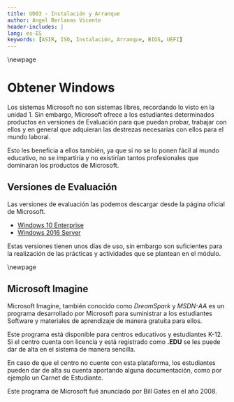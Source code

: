 ```yaml
---
title: UD03 - Instalación y Arranque
author: Angel Berlanas Vicente
header-includes: |
lang: es-ES
keywords: [ASIR, ISO, Instalación, Arranque, BIOS, UEFI]
---
```


\newpage
# Obtener Windows

Los sistemas Microsoft no son sistemas libres, recordando lo visto en la unidad 1. Sin embargo, Microsoft ofrece a los estudiantes determinados productos en versiones de Evaluación para que puedan probar, trabajar con ellos y en general que adquieran las destrezas necesarias con ellos para el mundo laboral.

Esto les beneficia a ellos también, ya que si no se lo ponen fácil al mundo educativo, no se impartiría y no existirían tantos profesionales que dominaran los productos de Microsoft.

## Versiones de Evaluación

Las versiones de evaluación las podemos descargar desde la página oficial de Microsoft.

* [Windows 10 Enterprise](https://www.microsoft.com/en-us/evalcenter/evaluate-windows-10-enterprise)
* [Windows 2016 Server](https://www.microsoft.com/en-us/evalcenter/evaluate-windows-server-2016-essentials)

Estas versiones tienen unos días de uso, sin embargo son suficientes para la realización de las prácticas y actividades que se plantean en el módulo.

\newpage

## Microsoft Imagine

Microsoft Imagine, también conocido como *DreamSpark* y *MSDN-AA* es un programa desarrollado por Microsoft para suministrar a los estudiantes Software y materiales de aprendizaje de manera gratuita para ellos.

Este programa está disponible para centros educativos y estudiantes K-12. Si el centro cuenta con licencia y está registrado como **.EDU** se les puede dar de alta en el sistema de manera sencilla.

En caso de que el centro no cuente con esta plataforma, los estudiantes pueden dar de alta su cuenta aportando alguna documentación, como por ejemplo un Carnet de Estudiante.

Este programa de Microsoft fué anunciado por Bill Gates en el año 2008.

